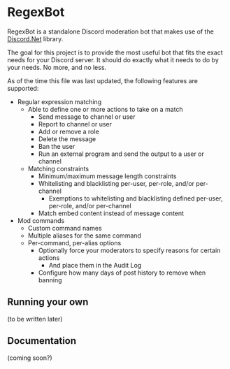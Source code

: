 # RegexBot
RegexBot is a standalone Discord moderation bot that makes use of the [Discord.Net](https://github.com/RogueException/Discord.Net) library.

The goal for this project is to provide the most useful bot that fits the exact needs for your Discord server. It should do exactly what it needs to do by your needs. No more, and no less.

As of the time this file was last updated, the following features are supported:
* Regular expression matching
  * Able to define one or more actions to take on a match
    * Send message to channel or user
    * Report to channel or user
    * Add or remove a role
    * Delete the message
    * Ban the user
    * Run an external program and send the output to a user or channel
  * Matching constraints
    * Minimum/maximum message length constraints
    * Whitelisting and blacklisting per-user, per-role, and/or per-channel
      * Exemptions to whitelisting and blacklisting defined per-user, per-role, and/or per-channel
    * Match embed content instead of message content
* Mod commands
  * Custom command names
  * Multiple aliases for the same command
  * Per-command, per-alias options
    * Optionally force your moderators to specify reasons for certain actions
      * And place them in the Audit Log
    * Configure how many days of post history to remove when banning

## Running your own
(to be written later)

## Documentation
(coming soon?)